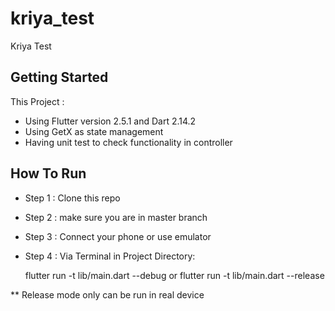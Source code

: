# kriya_test

Kriya Test

## Getting Started
This Project :
- Using Flutter version 2.5.1 and Dart 2.14.2
- Using GetX as state management
- Having unit test to check functionality in controller

## How To Run
- Step 1 : Clone this repo
- Step 2 : make sure you are in master branch
- Step 3 : Connect your phone or use emulator
- Step 4 : Via Terminal in Project Directory:

  flutter run -t lib/main.dart --debug
                or
  flutter run -t lib/main.dart --release

 ** Release mode only can be run in real device
